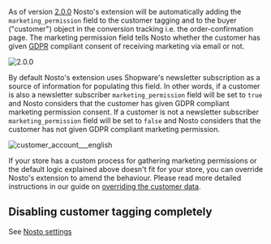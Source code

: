As of version [2.0.0](https://github.com/Nosto/nosto-shopware/releases/tag/2.0.0) Nosto's extension will be automatically adding the `marketing_permission` field to the customer tagging and to the buyer ("customer") object in the conversion tracking i.e. the order-confirmation page. The marketing permission field tells Nosto whether the customer has given [GDPR](https://www.eugdpr.org/) compliant consent of receiving marketing via email or not.

![2.0.0](https://img.shields.io/badge/nosto-2.0.0-green.svg)

By default Nosto's extension uses Shopware's newsletter subscription as a source of information for populating this field. In other words, if a customer is also a newsletter subscriber `marketing_permission` field will be set to `true` and Nosto considers that the customer has given GDPR compliant marketing permission consent. If a customer is not a newsletter subscriber `marketing_permission` field will be set to `false` and Nosto considers that the customer has not given GDPR compliant marketing permission.

![customer_account___english](https://user-images.githubusercontent.com/2778820/38422547-d0a19c38-39b3-11e8-9acc-c832fd0be302.png)

If your store has a custom process for gathering marketing permissions or the default logic explained above doesn't fit for your store, you can override Nosto's extension to amend the behaviour. Please read more detailed instructions in our guide on [overriding the customer data](Overriding-Customer-Data.md).

## Disabling customer tagging completely
See [Nosto settings](Configuring.md#customer-tagging)